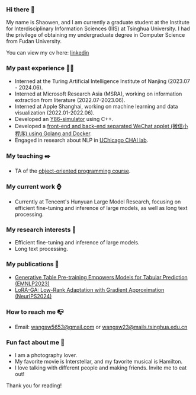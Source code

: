 ### Hi there 👋

My name is Shaowen, and I am currently a graduate student at the Institute for Interdisciplinary Information Sciences (IIIS) at Tsinghua University. I had the privilege of obtaining my undergraduate degree in Computer Science from Fudan University.

You can view my cv here: [linkedin](https://www.linkedin.com/in/shaowen-wang-65606b20a/)

### My past experience 👨‍🎓

- Interned at the Turing Artificial Intelligence Institute of Nanjing (2023.07 - 2024.06).
- Interned at Microsoft Research Asia (MSRA), working on information extraction from literature (2022.07-2023.06).
- Interned at Apple Shanghai, working on machine learning and data visualization (2022.01-2022.06).
- Developed an [Y86-simulator](https://github.com/ZiYang-xie/ICS_Y86) using C++.
- Developed a [front-end and back-end separated WeChat applet (微信小程序) using Golang and Docker](https://github.com/Outsider565/Database-PJ).
- Engaged in research about NLP in [UChicago CHAI lab](https://chicagohai.github.io/).


### My teaching ✒️

- TA of the [object-oriented programming course](https://outsider565.notion.site/outsider565/2022-7a3c38d0453a4ec7898f4ea2d643fa48).

### My current work ⌚

- Currently at Tencent's Hunyuan Large Model Research, focusing on efficient fine-tuning and inference of large models, as well as long text processing.

### My research interests 🔬

- Efficient fine-tuning and inference of large models.
- Long text processing.

### My publications 📄

- [Generative Table Pre-training Empowers Models for Tabular Prediction (EMNLP2023)](https://arxiv.org/abs/2305.09696)
- [LoRA-GA: Low-Rank Adaptation with Gradient Approximation (NeurIPS2024)](https://arxiv.org/abs/2407.05000)

### How to reach me 📭

- Email: wangsw5653@gmail.com or wangsw23@mails.tsinghua.edu.cn

### Fun fact about me 🤣

- I am a photography lover.
- My favorite movie is Interstellar, and my favorite musical is Hamilton.
- I love talking with different people and making friends. Invite me to eat out!

Thank you for reading!
